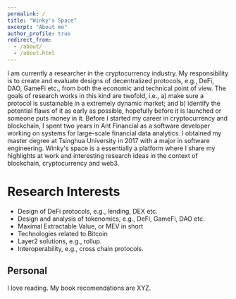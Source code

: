 ```yaml
---
permalink: /
title: "Winky's Space"
excerpt: "About me"
author_profile: true
redirect_from: 
  - /about/
  - /about.html
---
```


I am currently a researcher in the cryptocurrency industry. My responsibility is to create and evaluate designs of decentralized protocols, e.g., DeFi, DAO, GameFi etc., from both the economic and technical point of view. The goals of research works in this kind are twofold, i.e., a) make sure a protocol is sustainable in a extremely dynamic market; and b) identify the potential flaws of it as early as possible, hopefully before it is launched or someone puts money in it. Before I started my career in cryptocurrency and blockchain, I spent two years in Ant Financial as a software developer working on systems for large-scale financial data analytics. I obtained my master degree at Tsinghua University in 2017 with a major in software engineering. Winky's space is a essentially a platform where I share my highlights at work and interesting research ideas in the context of blockchain, cryptocurrency and web3.

Research Interests
======
- Design of DeFi protocols, e.g., lending, DEX etc.
- Design and analysis of tokenomics, e.g., DeFi, GameFi, DAO etc.
- Maximal Extractable Value, or MEV in short
- Technologies related to Bitcoin
- Layer2 solutions, e.g., rollup.
- Interoperability, e.g., cross chain protocols.

Personal
------
I love reading. My book recomendations are XYZ.
